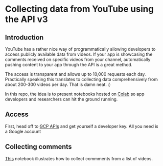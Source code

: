 # Collecting data from YouTube using the API v3

## Introduction

YouTube has a rather nice way of programmatically allowing developers to access publicly available data from videos. If your app is showcasing the comments received on specific videos from your channel, automatically pushing content to your app through the API is a great method. 

The access is transparent and allows up to 10,000 requests each day. Practically speaking this translates to collecting data comprehensively from about 200-300 videos per day. That is damn neat. :)

In this repo, the idea is to present notebooks hosted on [Colab](https://colab.research.google.com/notebooks/intro.ipynb#recent=true) so app developers and researchers can hit the ground running.

## Access

First, head off to [GCP APIs](https://console.cloud.google.com/apis/) and get yourself a developer key. All you need is a Google account

## Collecting comments

[This](2020_06_17_comment_scraper.ipynb) notebook illustrates how to collect commments from a list of videos.

